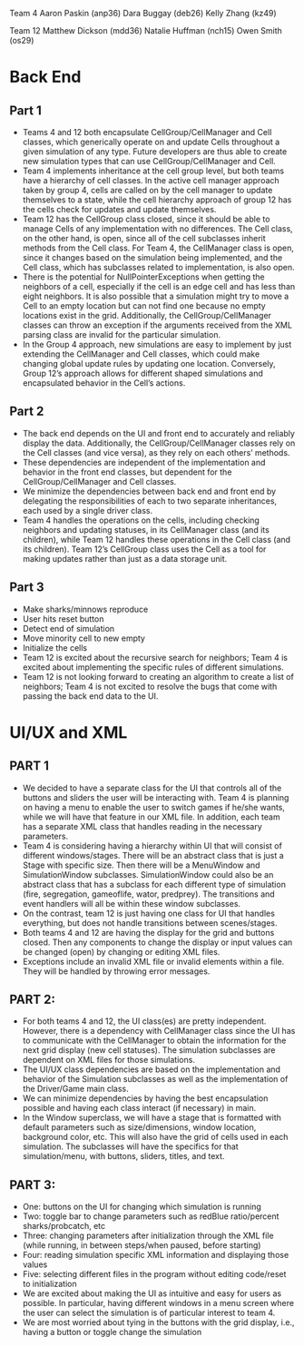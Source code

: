 Team 4
Aaron Paskin (anp36)
Dara Buggay (deb26)
Kelly Zhang (kz49)

Team 12
Matthew Dickson (mdd36)
Natalie Huffman (nch15)
Owen Smith (os29)

Back End
=====
Part 1
-----
* Teams 4 and 12 both encapsulate CellGroup/CellManager and Cell classes, which generically operate on and update Cells throughout a given simulation of any type. Future developers are thus able to create new simulation types that can use CellGroup/CellManager and Cell.
* Team 4 implements inheritance at the cell group level, but both teams have a hierarchy of cell classes. In the active cell manager approach taken by group 4, cells are called on by the cell manager to update themselves to a state, while the cell hierarchy approach of group 12 has the cells check for updates and update themselves.
* Team 12 has the CellGroup class closed, since it should be able to manage Cells of any implementation with no differences. The Cell class, on the other hand, is open, since all of the cell subclasses inherit methods from the Cell class. For Team 4, the CellManager class is open, since it changes based on the simulation being implemented, and the Cell class, which has subclasses related to implementation, is also open.
* There is the potential for NullPointerExceptions when getting the neighbors of a cell, especially if the cell is an edge cell and has less than eight neighbors. It is also possible that a simulation might try to move a Cell to an empty location but can not find one because no empty locations exist in the grid. Additionally, the CellGroup/CellManager classes can throw an exception if the arguments received from the XML parsing class are invalid for the particular simulation.
* In the Group 4 approach, new simulations are easy to implement by just extending the CellManager and Cell classes, which could make changing global update rules by updating one location. Conversely, Group 12’s approach allows for different shaped simulations and encapsulated behavior in the Cell’s actions.

Part 2
-----
* The back end depends on the UI and front end to accurately and reliably display the data. Additionally, the CellGroup/CellManager classes rely on the Cell classes (and vice versa), as they rely on each others’ methods.
* These dependencies are independent of the implementation and behavior in the front end classes, but dependent for the CellGroup/CellManager and Cell classes.
* We minimize the dependencies between back end and front end by delegating the responsibilities of each to two separate inheritances, each used by a single driver class.
* Team 4 handles the operations on the cells, including checking neighbors and updating statuses, in its CellManager class (and its children), while Team 12 handles these operations in the Cell class (and its children). Team 12’s CellGroup class uses the Cell as a tool for making updates rather than just as a data storage unit.

Part 3
-----
* Make sharks/minnows reproduce
* User hits reset button
* Detect end of simulation
* Move minority cell to new empty
* Initialize the cells
* Team 12 is excited about the recursive search for neighbors; Team 4 is excited about implementing the specific rules of different simulations.
* Team 12 is not looking forward to creating an algorithm to create a list of neighbors; Team 4 is not excited to resolve the bugs that come with passing the back end data to the UI.

UI/UX and XML
=====
PART 1
-----
* We decided to have a separate class for the UI that controls all of the buttons and sliders the user will be interacting with. Team 4 is planning on having a menu to enable the user to switch games if he/she wants, while we will have that feature in our XML file. In addition, each team has a separate XML class that handles reading in the necessary parameters.
* Team 4 is considering having a hierarchy within UI that will consist of different windows/stages. There will be an abstract class that is just a Stage with specific size. Then there will be a MenuWindow and SimulationWindow subclasses. SimulationWindow could also be an abstract class that has a subclass for each different type of simulation (fire, segregation, gameoflife, wator, predprey). The transitions and event handlers will all be within these window subclasses.
* On the contrast, team 12 is just having one class for UI that handles everything, but does not handle transitions between scenes/stages.
* Both teams 4 and 12 are having the display for the grid and buttons closed. Then any components to change the display or input values can be changed (open) by changing or editing XML files.
* Exceptions include an invalid XML file or invalid elements within a file. They will be handled by throwing error messages.

PART 2:
-----
* For both teams 4 and 12, the UI class(es) are pretty independent. However, there is a dependency with CellManager class since the UI has to communicate with the CellManager to obtain the information for the next grid display (new cell statuses). The simulation subclasses are dependent on XML files for those simulations.
* The UI/UX class dependencies are based on the implementation and behavior of the Simulation subclasses as well as the implementation of the Driver/Game main class.
* We can minimize dependencies by having the best encapsulation possible and having each class interact (if necessary) in main. 
* In the Window superclass, we will have a stage that is formatted with default parameters such as size/dimensions, window location, background color, etc. This will also have the grid of cells used in each simulation. The subclasses will have the specifics for that simulation/menu, with buttons, sliders, titles, and text.

PART 3:
-----
* One: buttons on the UI for changing which simulation is running
* Two: toggle bar to change parameters such as redBlue ratio/percent sharks/probcatch, etc 
* Three: changing parameters after initialization through the XML file (while running, in between steps/when paused, before starting)
* Four: reading simulation specific XML information and displaying those values
* Five: selecting different files in the program without editing code/reset to initialization
* We are excited about making the UI as intuitive and easy for users as possible. In particular, having different windows in a menu screen where the user can select the simulation is of particular interest to team 4. 
* We are most worried about tying in the buttons with the grid display, i.e., having a button or toggle change the simulation
 



